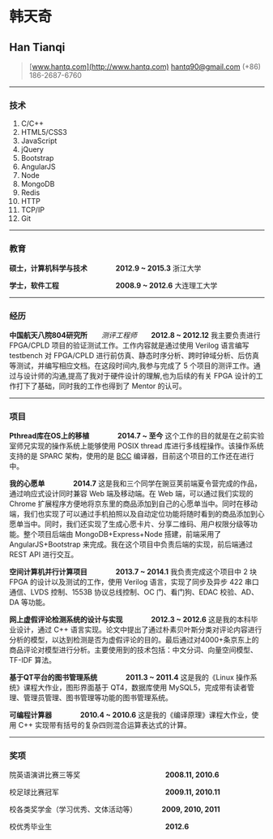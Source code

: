 # 韩天奇
## Han Tianqi

> [www.hantq.com](http://www.hantq.com)
> <hantq90@gmail.com>
> (+86) 186-2687-6760

------

### 技术

1. C/C++
1. HTML5/CSS3
1. JavaScript
1. jQuery
1. Bootstrap
1. AngularJS
1. Node
1. MongoDB
1. Redis
1. HTTP
1. TCP/IP
1. Git

------

### 教育

**硕士，计算机科学与技术**　　　　__2012.9 ~ 2015.3__
    浙江大学

**学士，软件工程**　　　　　　　　__2008.9 ~ 2012.6__
    大连理工大学

------

### 经历

**中国航天八院804研究所**　　*测评工程师*　　__2012.8 ~ 2012.12__
    我主要负责进行 FPGA/CPLD 项目的验证测试工作。工作内容就是通过使用 Verilog 语言编写 testbench 对 FPGA/CPLD 进行前仿真、静态时序分析、跨时钟域分析、后仿真等测试，并编写相应文档。在这段时间内,我参与完成了 5 个项目的测评工作。通过与设计师的沟通,提高了我对于硬件设计的理解,也为后续的有关 FPGA 设计的工作打下了基础，同时我的工作也得到了 Mentor 的认可。

------

### 项目

**Pthread库在OS上的移植**　　　　__2014.7 ~ 至今__
	这个工作的目的就是在之前实验室师兄实现的操作系统上能够使用 POSIX thread 库进行多线程操作。该操作系统支持的是 SPARC 架构，使用的是 [BCC](http://www.gaisler.com/index.php/downloads/compilers) 编译器，目前这个项目的工作还在进行中。

**我的心愿单**　　　　__2014.7__
    这是我和三个同学在豌豆荚前端夏令营完成的作品，通过响应式设计同时兼容 Web 端及移动端。在 Web 端，可以通过我们实现的 Chrome 扩展程序方便地将京东里的商品添加到自己的心愿单当中。同时在移动端，我们也实现了可以通过手机拍照以及自动定位功能将随时看到的商品添加到心愿单当中。同时，我们还实现了生成心愿卡片、分享二维码、用户权限分级等功能。整个项目后端由 MongoDB+Express+Node 搭建，前端采用了 AngularJS+Bootstrap 来完成。我在这个项目中负责后端的实现，前后端通过 REST API 进行交互。

**空间计算机并行计算项目**　　　　__2013.7 ~ 2014.1__
    我负责完成这个项目中 2 块 FPGA 的设计以及测试的工作，使用 Verilog 语言，实现了同步及异步 422 串口通信、LVDS 控制、1553B 协议总线控制、OC 门、看门狗、EDAC 校验、AD、DA 等功能。

**网上虚假评论检测系统的设计与实现**　　　　__2012.3 ~ 2012.6__
    这是我的本科毕业设计，通过 C++ 语言实现。论文中提出了通过朴素贝叶斯分类对评论内容进行分析的模型，以达到检测是否为虚假评论的目的。最后通过对4000+条京东上的商品评论对模型进行分析。主要使用到的技术包括：中文分词、向量空间模型、TF-IDF 算法。

**基于QT平台的图书管理系统**　　　　__2011.3 ~ 2011.4__
    这是我的《Linux 操作系统》课程大作业，图形界面基于 QT4，数据库使用 MySQL5，完成带有读者管理、管理员管理、图书管理等功能的图书管理系统。

**可编程计算器**　　　　__2010.4 ~ 2010.6__
    这是我的《编译原理》课程大作业，使用 C++ 实现带有括号的复杂四则混合运算表达式的计算。

------

### 奖项

院英语演讲比赛三等奖　　　　　　　　　　　　__2008.11, 2010.6__

校足球比赛冠军　　　　　　　　　　　　　　　__2009.11, 2010.11__

校各类奖学金（学习优秀、文体活动等）　　　　__2009, 2010, 2011__

校优秀毕业生　　　　　　　　　　　　　　　　__2012.6__

